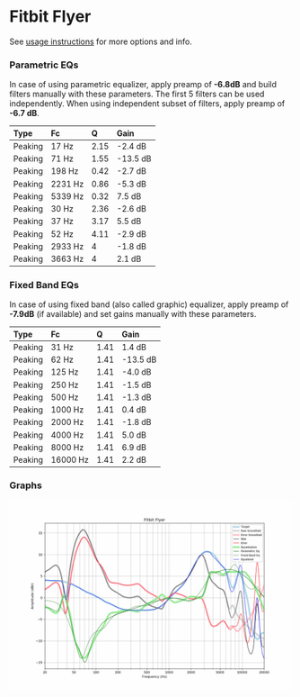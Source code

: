 # Fitbit Flyer
See [usage instructions](https://github.com/jaakkopasanen/AutoEq#usage) for more options and info.

### Parametric EQs
In case of using parametric equalizer, apply preamp of **-6.8dB** and build filters manually
with these parameters. The first 5 filters can be used independently.
When using independent subset of filters, apply preamp of **-6.7 dB**.

| Type    | Fc      |    Q | Gain     |
|:--------|:--------|:-----|:---------|
| Peaking | 17 Hz   | 2.15 | -2.4 dB  |
| Peaking | 71 Hz   | 1.55 | -13.5 dB |
| Peaking | 198 Hz  | 0.42 | -2.7 dB  |
| Peaking | 2231 Hz | 0.86 | -5.3 dB  |
| Peaking | 5339 Hz | 0.32 | 7.5 dB   |
| Peaking | 30 Hz   | 2.36 | -2.6 dB  |
| Peaking | 37 Hz   | 3.17 | 5.5 dB   |
| Peaking | 52 Hz   | 4.11 | -2.9 dB  |
| Peaking | 2933 Hz | 4    | -1.8 dB  |
| Peaking | 3663 Hz | 4    | 2.1 dB   |

### Fixed Band EQs
In case of using fixed band (also called graphic) equalizer, apply preamp of **-7.9dB**
(if available) and set gains manually with these parameters.

| Type    | Fc       |    Q | Gain     |
|:--------|:---------|:-----|:---------|
| Peaking | 31 Hz    | 1.41 | 1.4 dB   |
| Peaking | 62 Hz    | 1.41 | -13.5 dB |
| Peaking | 125 Hz   | 1.41 | -4.0 dB  |
| Peaking | 250 Hz   | 1.41 | -1.5 dB  |
| Peaking | 500 Hz   | 1.41 | -1.3 dB  |
| Peaking | 1000 Hz  | 1.41 | 0.4 dB   |
| Peaking | 2000 Hz  | 1.41 | -1.8 dB  |
| Peaking | 4000 Hz  | 1.41 | 5.0 dB   |
| Peaking | 8000 Hz  | 1.41 | 6.9 dB   |
| Peaking | 16000 Hz | 1.41 | 2.2 dB   |

### Graphs
![](./Fitbit%20Flyer.png)